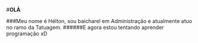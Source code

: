 #**OLÁ**

###Meu nome é Hélton, sou baicharel em Administração e atualmente atuo no ramo da Tatuagem.
######E agora estou tentando aprender programação xD

